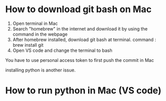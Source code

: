 # How to download git bash on Mac

1. Open terminal in Mac
2. Search "homebrew" in the internet and download it by using the command in the webpage
3. After homebrew installed, download git bash at terminal. command : brew install git
4. Open VS code and change the terminal to bash

You have to use personal access token to first push the commit in Mac

installing python is another issue.

# How to run python in Mac (VS code)